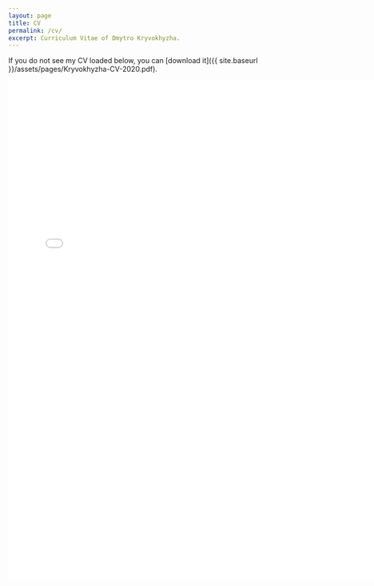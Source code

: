```yaml
---
layout: page
title: CV
permalink: /cv/
excerpt: Curriculum Vitae of Dmytro Kryvokhyzha.
--- 
```


If you do not see my CV loaded below, you can [download it]({{ site.baseurl }}/assets/pages/Kryvokhyzha-CV-2020.pdf).

<embed src="{{ site.baseurl }}/assets/pages/Kryvokhyzha-CV-2020.pdf" width="750" height="1000" type="application/pdf"/>
